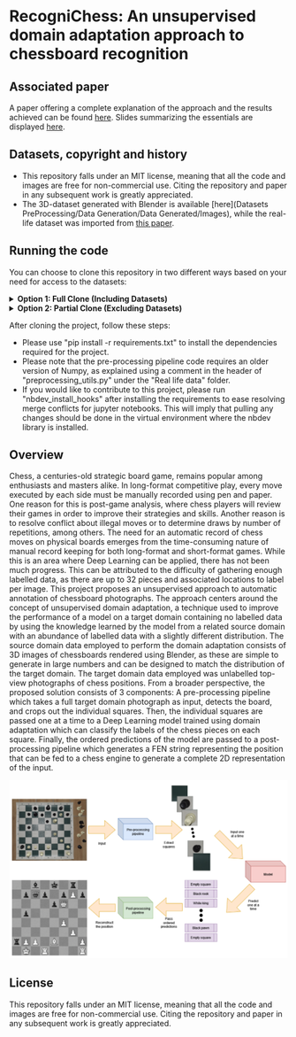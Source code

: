 # RecogniChess: An unsupervised domain adaptation approach to chessboard recognition

## Associated paper
A paper offering a complete explanation of the approach and the results achieved can be found [here](https://arxiv.org/abs/2410.15206). Slides summarizing the essentials are displayed [here](Slides.pdf).

## Datasets, copyright and history

- This repository falls under an MIT license, meaning that all the code and images are free for non-commercial use. Citing the repository and paper in any subsequent work is greatly appreciated.
- The 3D-dataset generated with Blender is available [here](Datasets PreProcessing/Data Generation/Data Generated/Images), while the real-life dataset was imported from [this paper](https://ieeexplore.ieee.org/document/8921043/references#references). 

## Running the code

You can choose to clone this repository in two different ways based on your need for access to the datasets:
<details>
<summary><strong>Option 1: Full Clone (Including Datasets)</strong></summary>

This approach clones the entire repository, which might take longer due to the size of the datasets. To clone the entire repository use the following command:

```bash
git clone https://github.com/Enzo2806/RecogniChess.git
```

</details> 

<details> <summary><strong>Option 2: Partial Clone (Excluding Datasets)</strong></summary>
This method excludes all datasets during the clone, offering a faster and lighter setup. If you decide to go with this option, ensure your Git version supports the commands used in the "Partial Clone" section (Git 2.19 or later is required). Follow these steps to clone the repository without the large datasets:

1. Clone the repository without checking out files:
```bash
git clone --filter=blob:none --no-checkout https://github.com/Enzo2806/RecogniChess.git
cd RecogniChess
```
2. Initialize sparse-checkout:
```bash
git sparse-checkout init
```
3. Configure sparse-checkout to exclude the datasets directories:
```bash
echo '/*' >> .git/info/sparse-checkout
echo '!/Datasets/' >> .git/info/sparse-checkout
echo '!/Datasets PreProcessing/' >> .git/info/sparse-checkout
```
4. Checkout the main branch:
```bash
git checkout main
```
</details>

After cloning the project, follow these steps:
- Please use "pip install -r requirements.txt" to install the dependencies required for the project.
- Please note that the pre-processing pipeline code requires an older version of Numpy, as explained using a comment in the header of "preprocessing_utils.py" under the "Real life data" folder.
- If you would like to contribute to this project, please run "nbdev_install_hooks" after installing the requirements to ease resolving merge conflicts for jupyter notebooks. This will imply that pulling any changes should be done in the virtual environment where the nbdev library is installed.

## Overview
Chess, a centuries-old strategic board game, remains popular among enthusiasts and masters alike. In long-format competitive play, every move executed by each side must be manually recorded using pen and paper. One reason for this is post-game analysis, where chess players will review their games in order to improve their strategies and skills. Another reason is to resolve conflict about illegal moves or to determine draws by number of repetitions, among others. The need for an automatic record of chess moves on physical boards emerges from the time-consuming nature of manual record keeping for both long-format and short-format games. While this is an area where Deep Learning can be applied, there has not been much progress. This can be attributed to the difficulty of gathering enough labelled data, as there are up to 32 pieces and associated locations to label per image. This project proposes an unsupervised approach to automatic annotation of chessboard photographs. The approach centers around the concept of unsupervised domain adaptation, a technique used to improve the performance of a model on a target domain containing no labelled data by using the knowledge learned by the model from a related source domain with an abundance of labelled data with a slightly different distribution. The source domain data employed to perform the domain adaptation consists of 3D images of chessboards rendered using Blender, as these are simple to generate in large numbers and can be designed to match the distribution of the target domain. The target domain data employed was unlabelled top-view photographs of chess positions. From a broader perspective, the proposed solution consists of 3 components: A pre-processing pipeline which takes a full target domain photograph as input, detects the board, and crops out the individual squares. Then, the individual squares are passed one at a time to a Deep Learning model trained using domain adaptation which can classify the labels of the chess pieces on each square. Finally, the ordered predictions of the model are passed to a post-processing pipeline which generates a FEN string representing the position that can be fed to a chess engine to generate a complete 2D representation of the input.

<img src="Resources/readme-images/pipeline-overview.png">

## License
This repository falls under an MIT license, meaning that all the code and images are free for non-commercial use. Citing the repository and paper in any subsequent work is greatly appreciated.
